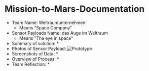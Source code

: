 # Mission-to-Mars-Documentation
  
* Team Name: Weltraumunternehmen
  * Means "Space Company" 
* Sensor Payloads Name: das Auge im Weltraum
  * Means "The eye in space"
* Summary of solution: 
  * 
* Photos of Sensor Payload: 
  ![Prototype](/images/V1-1)
* Screenshots of Data: 
  * 
* Overview of Process: 
  * 
* Team Reflection: 
  * 

